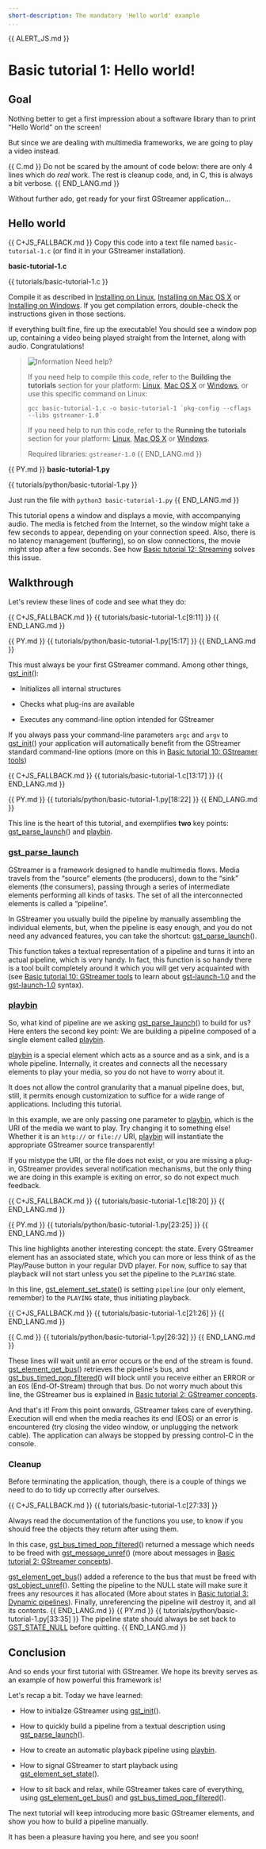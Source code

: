 ```yaml
---
short-description: The mandatory 'Hello world' example
...
```


{{ ALERT_JS.md }}

# Basic tutorial 1: Hello world!

## Goal

Nothing better to get a first impression about a software library than
to print “Hello World” on the screen!

But since we are dealing with multimedia frameworks, we are going to
play a video instead.

{{ C.md }}
Do not be scared by the amount of code below: there are only 4 lines
which do *real* work. The rest is cleanup code, and, in C, this is
always a bit verbose.
{{ END_LANG.md }}

Without further ado, get ready for your first GStreamer application...

## Hello world

{{ C+JS_FALLBACK.md }}
  Copy this code into a text file named `basic-tutorial-1.c` (or find it
  in your GStreamer installation).

  **basic-tutorial-1.c**

  {{ tutorials/basic-tutorial-1.c }}

  Compile it as described in [Installing on Linux], [Installing on Mac OS
  X] or [Installing on Windows]. If you get compilation errors,
  double-check the instructions given in those sections.

  If everything built fine, fire up the executable! You should see a
  window pop up, containing a video being played straight from the
  Internet, along with audio. Congratulations!

  > ![Information] Need help?
  >
  > If you need help to compile this code, refer to the **Building the
  > tutorials** section for your platform: [Linux], [Mac OS X] or
  > [Windows], or use this specific command on Linux:
  >
  > `` gcc basic-tutorial-1.c -o basic-tutorial-1 `pkg-config --cflags --libs gstreamer-1.0` ``
  >
  > If you need help to run this code, refer to the **Running the
  > tutorials** section for your platform: [Linux][1], [Mac OS X][2] or
  > [Windows][3].
  >
  > Required libraries: `gstreamer-1.0`
{{ END_LANG.md }}

{{ PY.md }}
  **basic-tutorial-1.py**

  {{ tutorials/python/basic-tutorial-1.py }}

  Just run the file with `python3 basic-tutorial-1.py`
{{ END_LANG.md }}


This tutorial opens a window and displays a movie, with accompanying audio. The
media is fetched from the Internet, so the window might take a few seconds to
appear, depending on your connection speed. Also, there is no latency management
(buffering), so on slow connections, the movie might stop after a few seconds.
See how [Basic tutorial 12: Streaming] solves this issue.

## Walkthrough

Let's review these lines of code and see what they do:

{{ C+JS_FALLBACK.md }}
 {{ tutorials/basic-tutorial-1.c[9:11] }}
{{ END_LANG.md }}

{{ PY.md }}
 {{ tutorials/python/basic-tutorial-1.py[15:17] }}
{{ END_LANG.md }}


This must always be your first GStreamer command. Among other things,
[gst_init]\():

-   Initializes all internal structures

-   Checks what plug-ins are available

-   Executes any command-line option intended for GStreamer

If you always pass your command-line parameters
`argc` and `argv` to [gst_init]\() your application will automatically
benefit from the GStreamer standard command-line options (more on this
in [Basic tutorial 10: GStreamer tools])

{{ C+JS_FALLBACK.md }}
  {{ tutorials/basic-tutorial-1.c[13:17] }}
{{ END_LANG.md }}

{{ PY.md }}
  {{ tutorials/python/basic-tutorial-1.py[18:22] }}
{{ END_LANG.md }}

This line is the heart of this tutorial, and exemplifies **two** key
points: [gst_parse_launch]\() and [playbin].

### [gst_parse_launch]

GStreamer is a framework designed to handle multimedia flows. Media
travels from the “source” elements (the producers), down to the “sink”
elements (the consumers), passing through a series of intermediate
elements performing all kinds of tasks. The set of all the
interconnected elements is called a “pipeline”.

In GStreamer you usually build the pipeline by manually assembling the
individual elements, but, when the pipeline is easy enough, and you do
not need any advanced features, you can take the shortcut:
[gst_parse_launch]\().

This function takes a textual representation of a pipeline and turns it
into an actual pipeline, which is very handy. In fact, this function is
so handy there is a tool built completely around it which you will get
very acquainted with (see [Basic tutorial 10: GStreamer tools][Basic
tutorial 10: GStreamer tools] to learn about
[gst-launch-1.0] and the
[gst-launch-1.0] syntax).

### [playbin]

So, what kind of pipeline are we asking [gst_parse_launch]\() to build for
us? Here enters the second key point: We are building a pipeline
composed of a single element called [playbin].

[playbin] is a special element which acts as a source and as a sink, and
is a whole pipeline. Internally, it creates and connects all the
necessary elements to play your media, so you do not have to worry about
it.

It does not allow the control granularity that a manual pipeline does,
but, still, it permits enough customization to suffice for a wide range
of applications. Including this tutorial.

In this example, we are only passing one parameter to [playbin], which
is the URI of the media we want to play. Try changing it to something
else! Whether it is an `http://` or `file://` URI, [playbin] will
instantiate the appropriate GStreamer source transparently!

If you mistype the URI, or the file does not exist, or you are missing a
plug-in, GStreamer provides several notification mechanisms, but the
only thing we are doing in this example is exiting on error, so do not
expect much feedback.

{{ C+JS_FALLBACK.md }}
 {{ tutorials/basic-tutorial-1.c[18:20] }}
{{ END_LANG.md }}

{{ PY.md }}
    {{ tutorials/python/basic-tutorial-1.py[23:25] }}
{{ END_LANG.md }}

This line highlights another interesting concept: the state. Every
GStreamer element has an associated state, which you can more or less
think of as the Play/Pause button in your regular DVD player. For now,
suffice to say that playback will not start unless you set the pipeline
to the `PLAYING` state.

In this line, [gst_element_set_state]\() is setting `pipeline` (our only
element, remember) to the `PLAYING` state, thus initiating playback.

{{ C+JS_FALLBACK.md }}
  {{ tutorials/basic-tutorial-1.c[21:26] }}
{{ END_LANG.md }}

{{ C.md }}
  {{ tutorials/python/basic-tutorial-1.py[26:32] }}
{{ END_LANG.md }}

These lines will wait until an error occurs or the end of the stream is
found. [gst_element_get_bus]\() retrieves the pipeline's bus, and
[gst_bus_timed_pop_filtered]\() will block until you receive either an
ERROR or an `EOS` (End-Of-Stream) through that bus. Do not worry much
about this line, the GStreamer bus is explained in [Basic tutorial 2:
GStreamer concepts].

And that's it! From this point onwards, GStreamer takes care of
everything. Execution will end when the media reaches its end (EOS) or
an error is encountered (try closing the video window, or unplugging the
network cable). The application can always be stopped by pressing
control-C in the console.

### Cleanup

Before terminating the application, though, there is a couple of things
we need to do to tidy up correctly after ourselves.

{{ C+JS_FALLBACK.md }}
  {{ tutorials/basic-tutorial-1.c[27:33] }}

  Always read the documentation of the functions you use, to know if you
  should free the objects they return after using them.

  In this case, [gst_bus_timed_pop_filtered]\() returned a message which
  needs to be freed with [gst_message_unref]\() (more about messages in
  [Basic tutorial 2: GStreamer concepts][Basic tutorial 2: GStreamer
  concepts]).

  [gst_element_get_bus]\() added a reference to the bus that must be freed
  with [gst_object_unref]\(). Setting the pipeline to the NULL state will
  make sure it frees any resources it has allocated (More about states in
  [Basic tutorial 3: Dynamic pipelines]). Finally, unreferencing the
  pipeline will destroy it, and all its contents.
{{ END_LANG.md }}
{{ PY.md }}
 {{ tutorials/python/basic-tutorial-1.py[33:35] }}
 The pipeline state should always be set back to [GST_STATE_NULL] before
 quitting.
{{ END_LANG.md }}

## Conclusion

And so ends your first tutorial with GStreamer. We hope its brevity
serves as an example of how powerful this framework is!

Let's recap a bit. Today we have learned:

-   How to initialize GStreamer using [gst_init]\().

-   How to quickly build a pipeline from a textual description using
    [gst_parse_launch]\().

-   How to create an automatic playback pipeline using [playbin].

-   How to signal GStreamer to start playback using
    [gst_element_set_state]\().

-   How to sit back and relax, while GStreamer takes care of everything,
    using [gst_element_get_bus]\() and [gst_bus_timed_pop_filtered]\().

The next tutorial will keep introducing more basic GStreamer elements,
and show you how to build a pipeline manually.

It has been a pleasure having you here, and see you soon!

  [Installing on Linux]: installing/on-linux.md
  [Installing on Mac OS X]: installing/on-mac-osx.md
  [Installing on Windows]: installing/on-windows.md
  [Information]: images/icons/emoticons/information.svg
  [Linux]: installing/on-linux.md#InstallingonLinux-Build
  [Mac OS X]: installing/on-mac-osx.md#InstallingonMacOSX-Build
  [Windows]: installing/on-windows.md#InstallingonWindows-Build
  [1]: installing/on-linux.md#InstallingonLinux-Run
  [2]: installing/on-mac-osx.md#InstallingonMacOSX-Run
  [3]: installing/on-windows.md#InstallingonWindows-Run
  [Basic tutorial 12: Streaming]: tutorials/basic/streaming.md
  [Basic tutorial 10: GStreamer tools]: tutorials/basic/gstreamer-tools.md
  [Basic tutorial 2: GStreamer concepts]: tutorials/basic/concepts.md
  [Basic tutorial 3: Dynamic pipelines]: tutorials/basic/dynamic-pipelines.md
  [gst_bus_timed_pop_filtered]: gst_bus_timed_pop_filtered
  [gst_element_get_bus]: gst_element_get_bus
  [gst_element_set_state]: gst_element_set_state
  [gst_init]: gst_init
  [gst_message_unref]: gst_message_unref
  [gst_object_unref]: gst_object_unref
  [gst_parse_launch]: gst_parse_launch
  [playbin]: playbin
  [gst-launch-1.0]: tools/gst-launch.md
  [GST_STATE_NULL]: GST_STATE_NULL